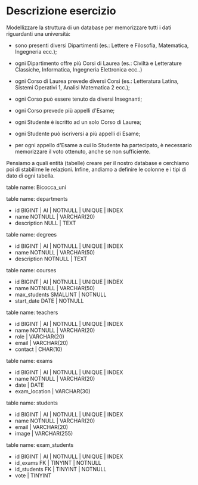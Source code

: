 # Descrizione esercizio

Modellizzare la struttura di un database per memorizzare tutti i dati riguardanti una università:
- sono presenti diversi Dipartimenti (es.: Lettere e Filosofia, Matematica, Ingegneria ecc.);

- ogni Dipartimento offre più Corsi di Laurea (es.: Civiltà e Letterature Classiche, Informatica, Ingegneria Elettronica ecc..)

- ogni Corso di Laurea prevede diversi Corsi (es.: Letteratura Latina, Sistemi Operativi 1, Analisi Matematica 2 ecc.);

- ogni Corso può essere tenuto da diversi Insegnanti;

- ogni Corso prevede più appelli d'Esame;

- ogni Studente è iscritto ad un solo Corso di Laurea;

- ogni Studente può iscriversi a più appelli di Esame;

- per ogni appello d'Esame a cui lo Studente ha partecipato, è necessario memorizzare il voto ottenuto, anche se non sufficiente.

Pensiamo a quali entità (tabelle) creare per il nostro database e cerchiamo poi di stabilirne le relazioni. Infine, andiamo a definire le colonne e i tipi di dato di ogni tabella.


table name: Bicocca_uni


table name: departments

- id BIGINT | AI | NOTNULL | UNIQUE | INDEX
- name NOTNULL | VARCHAR(20)
- description NULL | TEXT

table name: degrees

- id BIGINT | AI | NOTNULL | UNIQUE | INDEX
- name NOTNULL | VARCHAR(50)
- description NOTNULL | TEXT

table name: courses

- id BIGINT | AI | NOTNULL | UNIQUE | INDEX
- name  NOTNULL | VARCHAR(50)
- max_students SMALLINT | NOTNULL
- start_date DATE | NOTNULL

table name: teachers

- id BIGINT | AI | NOTNULL | UNIQUE | INDEX
- name NOTNULL | VARCHAR(20)
- role | VARCHAR(20)
- email | VARCHAR(20)
- contact | CHAR(10)

table name: exams

- id BIGINT | AI | NOTNULL | UNIQUE | INDEX
- name  NOTNULL | VARCHAR(20)
- date | DATE
- exam_location | VARCHAR(30)

table name: students

- id BIGINT | AI | NOTNULL | UNIQUE | INDEX
- name NOTNULL | VARCHAR(20)
- email | VARCHAR(20)
- image | VARCHAR(255)

table name: exam_students

- id BIGINT | AI | NOTNULL | UNIQUE | INDEX
- id_exams FK | TINYINT | NOTNULL
- id_students FK | TINYINT | NOTNULL
- vote | TINYINT
